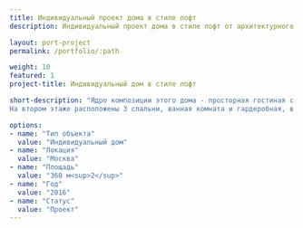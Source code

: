 ```yaml
---
title: Индивидуальный проект дома в стиле лофт
description: Индивидуальный проект дома в стиле лофт от архитектурного бюро А510. Индивидуальное проектирование на заказ.

layout: port-project
permalink: /portfolio/:path

weight: 10
featured: 1
project-title: Индивидуальный дом в стиле лофт

short-description: "Ядро композиции этого дома - просторная гостиная с большими окнами и высоким (почти 5 метров) потолком. Гостиная объединена с лестницей, по которой мы попадаем на галерею второго уровня гостиной - в библиотеку. Со второго этажа по этой лестнице можно выйти на эксплуатируемую кровлю над гостиной - отсюда открывается чудесный вид на весь участок и на закат.
На втором этаже расположены 3 спальни, ванная комната и гардеробная, в подвале - домашний кинотеатр, винный погреб и мастерская."

options:
- name: "Тип объекта"
  value: "Индивидуальный дом"
- name: "Локация"
  value: "Москва"
- name: "Площадь"
  value: "360 м<sup>2</sup>"
- name: "Год"
  value: "2016"
- name: "Статус"
  value: "Проект"
---
```

